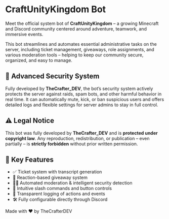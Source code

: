 # CraftUnityKingdom Bot

Meet the official system bot of **CraftUnityKingdom** – a growing Minecraft and Discord community centered around adventure, teamwork, and immersive events.

This bot streamlines and automates essential administrative tasks on the server, including ticket management, giveaways, role assignments, and various moderation tools – helping to keep our community secure, organized, and easy to manage.

## 🔐 Advanced Security System

Fully developed by **TheCrafter\_DEV**, the bot’s security system actively protects the server against raids, spam bots, and other harmful behavior in real time. It can automatically mute, kick, or ban suspicious users and offers detailed logs and flexible settings for server admins to stay in full control.

## ⚠️ Legal Notice

This bot was fully developed by **TheCrafter\_DEV** and is **protected under copyright law**. Any reproduction, redistribution, or publication – even partially – is **strictly forbidden** without prior written permission.

## 📌 Key Features

* ✅ Ticket system with transcript generation
* 🎉 Reaction-based giveaway system
* 👮‍♂️ Automated moderation & intelligent security detection
* 🔧 Intuitive slash commands and button controls
* 📑 Transparent logging of actions and events
* 🛠️ Fully configurable directly through Discord

Made with ❤️ by TheCrafterDEV
